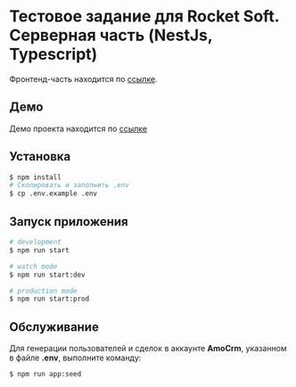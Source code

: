 # Тестовое задание для Rocket Soft. Серверная часть (NestJs, Typescript)

Фронтенд-часть находится по [ссылке](https://github.com/dijeth-example-tasks/rocket-ui).

## Демо

Демо проекта находится по [ссылке](https://dijeth-example-tasks.github.io/rocket-ui/)

## Установка

```bash
$ npm install
# Скопировать и заполнить .env
$ cp .env.example .env
```

## Запуск приложения

```bash
# development
$ npm run start

# watch mode
$ npm run start:dev

# production mode
$ npm run start:prod
```

## Обслуживание

Для генерации пользователей и сделок в аккаунте **AmoCrm**, указанном в файле **.env**, выполните команду:

```bash
$ npm run app:seed
```
